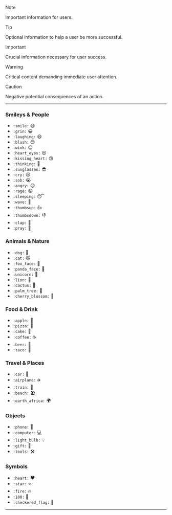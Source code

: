 > [!NOTE]
> Important information for users.

> [!TIP]
> Optional information to help a user be more successful.

> [!IMPORTANT]
> Crucial information necessary for user success.

> [!WARNING]
> Critical content demanding immediate user attention.

> [!CAUTION]
> Negative potential consequences of an action.

---

### Smileys & People

- `:smile:` 😄
- `:grin:` 😀
- `:laughing:` 😆
- `:blush:` 😊
- `:wink:` 😉
- `:heart_eyes:` 😍
- `:kissing_heart:` 😘
- `:thinking:` 🤔
- `:sunglasses:` 😎
- `:cry:` 😢
- `:sob:` 😭
- `:angry:` 😠
- `:rage:` 😡
- `:sleeping:` 😴
- `:wave:` 👋
- `:thumbsup:` 👍
- `:thumbsdown:` 👎
- `:clap:` 👏
- `:pray:` 🙏

### Animals & Nature

- `:dog:` 🐶
- `:cat:` 🐱
- `:fox_face:` 🦊
- `:panda_face:` 🐼
- `:unicorn:` 🦄
- `:lion:` 🦁
- `:cactus:` 🌵
- `:palm_tree:` 🌴
- `:cherry_blossom:` 🌸

### Food & Drink

- `:apple:` 🍎
- `:pizza:` 🍕
- `:cake:` 🍰
- `:coffee:` ☕
- `:beer:` 🍺
- `:taco:` 🌮

### Travel & Places

- `:car:` 🚗
- `:airplane:` ✈️
- `:train:` 🚆
- `:beach:` 🏖️
- `:earth_africa:` 🌍

### Objects

- `:phone:` 📱
- `:computer:` 💻
- `:light_bulb:` 💡
- `:gift:` 🎁
- `:tools:` 🛠️

### Symbols

- `:heart:` ❤️
- `:star:` ⭐
- `:fire:` 🔥
- `:100:` 💯
- `:checkered_flag:` 🏁

---
